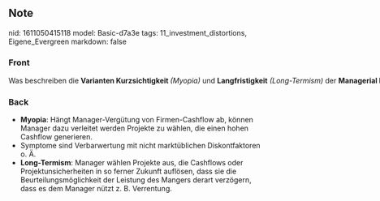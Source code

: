 ## Note
nid: 1611050415118
model: Basic-d7a3e
tags: 11_investment_distortions, Eigene_Evergreen
markdown: false

### Front
<p>

</p><div style="line-height: 19px; white-space: pre;"><div style="">Was beschreiben die <b>Varianten Kurzsichtigkeit </b><i>(Myopia)</i> und <b>Langfristigkeit</b> <i style="">(Long-Termism)</i> der <b>Managerial Reputation</b>?</div></div><p></p>

### Back
<p><span>

</span></p><ul style="font-weight:400;letter-spacing:normal;text-indent:0px;text-transform:none;white-space:normal;word-spacing:0px"><li><strong>Myopia</strong>: Hängt Manager-Vergütung von Firmen-Cashflow ab, können Manager dazu verleitet werden Projekte zu wählen, die einen hohen Cashflow generieren.</li><li>Symptome sind Verbarwertung mit nicht marktüblichen Diskontfaktoren o. Ä.</li><li><strong>Long-Termism</strong>: Manager wählen Projekte aus, die Cashflows oder Projektunsicherheiten in so ferner Zukunft auflösen, dass sie die Beurteilungsmöglichkeit der Leistung des Mangers derart verzögern, dass es dem Manager nützt z. B. Verrentung.</li></ul>

<p></p>
